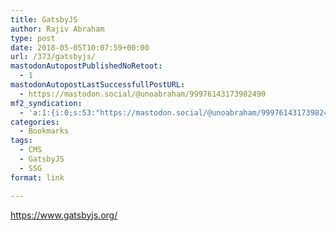 ```yaml
---
title: GatsbyJS
author: Rajiv Abraham
type: post
date: 2018-05-05T10:07:59+00:00
url: /373/gatsbyjs/
mastodonAutopostPublishedNoRetoot:
  - 1
mastodonAutopostLastSuccessfullPostURL:
  - https://mastodon.social/@unoabraham/99976143173982490
mf2_syndication:
  - 'a:1:{i:0;s:53:"https://mastodon.social/@unoabraham/99976143173982490";}'
categories:
  - Bookmarks
tags:
  - CMS
  - GatsbyJS
  - SSG
format: link

---
```

<https://www.gatsbyjs.org/>